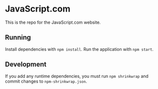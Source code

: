 # JavaScript.com

This is the repo for the JavaScript.com website.

## Running

Install dependencies with `npm install`.
Run the application with `npm start`.

## Development

If you add any runtime dependencies, you must run `npm shrinkwrap` and
commit changes to `npm-shrinkwrap.json`.

